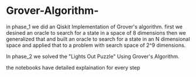 # Grover-Algorithm-
in phase_1 we did an Qiskit Implementation of Grover's algorithm. first we desined an oracle to search for a state in a space of 8 dimensions then we generalized that and built an oracle to search for a state in an N dimensional space and applied that to a problem with search space of 2^9 dimensions.

In phase_2 we solved the "Lights Out Puzzle" Using Grover's Algorithm. 


the notebooks have detailed explaination for every step 
